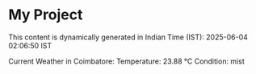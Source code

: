 # My Project

This content is dynamically generated in Indian Time (IST): 2025-06-04 02:06:50 IST


Current Weather in Coimbatore:
Temperature: 23.88 °C
Condition: mist
